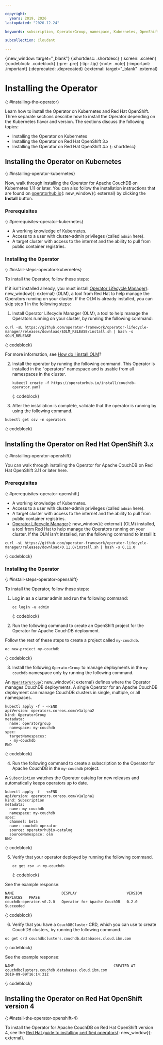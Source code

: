 ```yaml
---

copyright:
  years: 2019, 2020
lastupdated: "2020-12-24"

keywords: subscription, OperatorGroup, namespace, Kubernetes, OpenShift

subcollection: Cloudant

---
```


{:new_window: target="_blank"}
{:shortdesc: .shortdesc}
{:screen: .screen}
{:codeblock: .codeblock}
{:pre: .pre}
{:tip: .tip}
{:note: .note}
{:important: .important}
{:deprecated: .deprecated}
{:external: target="_blank" .external}

<!-- Acrolinx: 2017-05-10 -->

# Installing the Operator
{: #installing-the-operator}

Learn how to install the Operator on Kubernetes and Red Hat OpenShift. Three separate sections describe how to install the Operator depending on the Kubernetes flavor and version. The sections discuss the following topics:

- Installing the Operator on Kubernetes
- Installing the Operator on Red Hat OpenShift 3.x
- Installing the Operator on Red Hat OpenShift 4.x
{: shortdesc}

## Installing the Operator on Kubernetes
{: #installing-operator-kubernetes}

Now, walk through installing the Operator for Apache CouchDB on Kubernetes 1.11 or later. You can also follow the installation instructions that are found on [operatorhub.io](https://operatorhub.io/operator/couchdb-operator){: new_window}{: external} by clicking the **Install** button. 

### Prerequisites
{: #prerequisites-operator-kubernetes}

 * A working knowledge of Kubernetes.
 * Access to a user with cluster-admin privileges (called `admin` here).
 * A target cluster with access to the internet and the ability to pull from public container registries.

### Installing the Operator
{: #install-steps-operator-kubernetes}

To install the Operator, follow these steps:

If it isn't installed already, you must install [Operator Lifecycle Manager](https://github.com/operator-framework/operator-lifecycle-manager){: new_window}{: external} (OLM), a tool from Red Hat to help manage the Operators running on your cluster.  If the OLM is already installed, you can skip step 1 in the following steps: 

1. Install Operator Lifecycle Manager (OLM), a tool to help manage the Operators running on your cluster, by running the following command: 

  ```
  curl -sL https://github.com/operator-framework/operator-lifecycle-manager/releases/download/$OLM_RELEASE/install.sh | bash -s $OLM_RELEASE
  ```
  {: codeblock}

  For more information, see [How do I install OLM](https://operator-framework.github.io/olm-book/docs/install-olm.html)?

2. Install the operator by running the following command. 
  This Operator is installed in the "operators" namespace and is usable from all namespaces in the cluster.
   
   ```
   kubectl create -f https://operatorhub.io/install/couchdb-operator.yaml
   ```
   {: codeblock}

3. After the installation is complete, validate that the operator is running by using the following command.

  ```
  kubectl get csv -n operators
  ```
  {: codeblock}

## Installing the Operator on Red Hat OpenShift 3.x
{: #installing-operator-openshift}

You can walk through installing the Operator for Apache CouchDB on Red Hat OpenShift 3.11 or later here.

### Prerequisites
{: #prerequisites-operator-openshift}

 - A working knowledge of Kubernetes.
 - Access to a user with cluster-admin privileges (called `admin` here).
 - A target cluster with access to the internet and the ability to pull from public container registries.
 - [Operator Lifecycle Manager](https://github.com/operator-framework/operator-lifecycle-manager){: new_window}{: external} (OLM) installed, a tool from Red Hat to help manage the Operators running on your cluster. If the OLM isn't installed, run the following command to install it:

  ```
  curl -sL https://github.com/operator-framework/operator-lifecycle-manager/releases/download/0.11.0/install.sh | bash -s 0.11.0
  ```
  {: codeblock}

### Installing the Operator
{: #install-steps-operator-openshift}

To install the Operator, follow these steps:

1. Log in as a cluster admin and run the following command: 

   ```
   oc login -u admin
   ```
   {: codeblock}

2. Run the following command to create an OpenShift project for the Operator for Apache CouchDB deployment. 

  Follow the rest of these steps to create a project called `my-couchdb`.
  
  ```
  oc new-project my-couchdb
  ```
  {: codeblock}

3. Install the following `OperatorGroup` to manage deployments in the `my-couchdb` namespace only by running the following command.

  An [`OperatorGroup`](https://docs.openshift.com/container-platform/4.1/applications/operators/olm-understanding-olm.html#olm-operatorgroups_olm-understanding-olm){: new_window}{: external} defines where the Operator manages CouchDB deployments. A single Operator for an Apache CouchDB deployment can manage CouchDB clusters in single, multiple, or all namespaces.

  ```
  kubectl apply -f - <<END
  apiVersion: operators.coreos.com/v1alpha2
  kind: OperatorGroup
  metadata:
    name: operatorgroup
    namespace: my-couchdb
  spec:
    targetNamespaces:
    - my-couchdb
  END
  ```
  {: codeblock}
  
4. Run the following command to create a subscription to the Operator for Apache CouchDB in the `my-couchdb` project.

  A `Subscription` watches the Operator catalog for new releases and automatically keeps operators up to date.

  ```
  kubectl apply -f - <<END
  apiVersion: operators.coreos.com/v1alpha1
  kind: Subscription
  metadata:
    name: my-couchdb
    namespace: my-couchdb
  spec:
    channel: beta
    name: couchdb-operator
    source: operatorhubio-catalog
    sourceNamespace: olm
  END
  ```
  {: codeblock}

5. Verify that your operator deployed by running the following command. 

   ```
   oc get csv -n my-couchdb
   ```
   {: codeblock}

  See the example response:

  ```
  NAME                      DISPLAY                       VERSION
  REPLACES   PHASE
  couchdb-operator.v0.2.0   Operator for Apache CouchDB   0.2.0
  Succeeded
  ```
  {: codeblock}

6. Verify that you have a `CouchDBCluster` CRD, which you can use to create CouchDB clusters, by running the following command.

  ```
  oc get crd couchdbclusters.couchdb.databases.cloud.ibm.com
  ```
  {: codeblock}

  See the example response:

  ```
  NAME                                              CREATED AT
  couchdbclusters.couchdb.databases.cloud.ibm.com
  2019-09-09T16:14:31Z
  ```
  {: codeblock}

## Installing the Operator on Red Hat OpenShift version 4
{: #install-the-operator-openshift-4}

To install the Operator for Apache CouchDB on Red Hat OpenShift version 4, see the [Red Hat guide to installing certified operators](https://docs.openshift.com/container-platform/4.1/applications/operators/olm-adding-operators-to-cluster.html){: new_window}{: external}.
